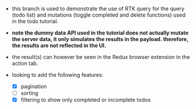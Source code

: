 - this branch is used to demonstrate the use of RTK query for the query (todo list) and mutations (toggle completed and delete functions) used in the todo tutorial.

- **note the dummy data API used in the tutorial does not actually mutate the server data, it only simulates the results in the payload. therefore, the results are not reflected in the UI.**

- the result(s) can however be seen in the Redux browser extension in the action tab.

- looking to add the following features:
  - [x] pagination
  - [ ] sorting
  - [x] filtering to show only completed or incomplete todos

